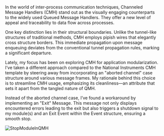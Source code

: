 In the world of inter-process communication techniques, Channeled Message Handlers (CMH) stand out as the visually engaging counterparts to the widely used Queued Message Handlers. They offer a new level of appeal and traceability to data flow across processes.

One key distinction lies in their structural boundaries. Unlike the tunnel-like structures of traditional methods, CMH employs pipish wires that elegantly cross structure borders. This immediate propagation upon message enqueuing deviates from the conventional tunnel propagation rules, marking a significant departure.

Lately, my focus has been on exploring CMH for application modularization. I’ve taken a different approach compared to the National Instruments CMH template by steering away from incorporating an "aborted channel" case structure around various message frames. My rationale behind this choice is to streamline CMH usage, emphasizing its cleanliness—an attribute that sets it apart from the tangled nature of QMH.

Instead of the aborted channel case, I’ve found a workaround by implementing an "Exit" Message. This message not only displays encountered errors leading to the exit but also triggers a shutdown signal to my module(s) and an Exit Event within the Event structure, ensuring a smooth stop.

![StopModuleInQMH](/labview-blog/assets/images/StopModulesInQMH.png)
